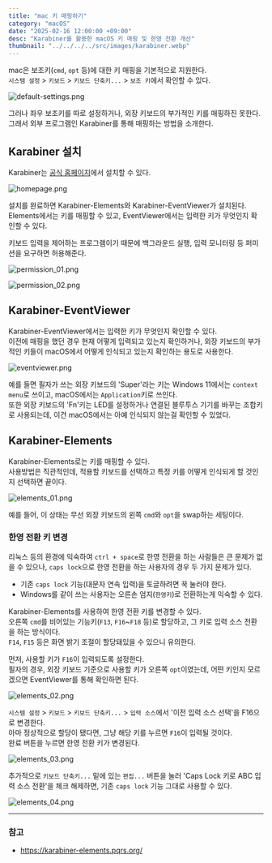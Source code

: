 ```yaml
---
title: "mac 키 매핑하기"
category: "macOS"
date: "2025-02-16 12:00:00 +09:00"
desc: "Karabiner를 활용한 macOS 키 매핑 및 한영 전환 개선"
thumbnail: "../../../../src/images/karabiner.webp"
---
```


mac은 보조키(`cmd`, `opt` 등)에 대한 키 매핑을 기본적으로 지원한다.<br>
`시스템 설정` > `키보드` > `키보드 단축키...` > `보조 키`에서 확인할 수 있다.

![default-settings.png](default-settings.png)

그러나 좌우 보조키를 따로 설정하거나, 외장 키보드의 부가적인 키를 매핑하진 못한다.<br>
그래서 외부 프로그램인 Karabiner를 통해 매핑하는 방법을 소개한다.

## Karabiner 설치

Karabiner는 [공식 홈페이지](https://karabiner-elements.pqrs.org/)에서 설치할 수 있다.

![homepage.png](homepage.png)

설치를 완료하면 Karabiner-Elements와 Karabiner-EventViewer가 설치된다.<br>
Elements에서는 키를 매핑할 수 있고, EventViewer에서는 입력한 키가 무엇인지 확인할 수 있다.

키보드 입력을 제어하는 프로그램이기 때문에 백그라운드 실행, 입력 모니터링 등 퍼미션을 요구하면 허용해준다.

![permission_01.png](permission_01.png)

![permission_02.png](permission_02.png)

## Karabiner-EventViewer

Karabiner-EventViewer에서는 입력한 키가 무엇인지 확인할 수 있다.<br>
이전에 매핑을 했던 경우 현재 어떻게 입력되고 있는지 확인하거나, 외장 키보드의 부가적인 키들이 macOS에서 어떻게 인식되고 있는지 확인하는 용도로 사용한다.

![eventviewer.png](eventviewer.png)

예를 들면 필자가 쓰는 외장 키보드의 'Super'라는 키는 Windows 11에서는 `context menu`로 쓰이고, macOS에서는 `Application`키로 쓰인다.<br>
또한 외장 키보드의 'Fn'키는 LED를 설정하거나 연결된 블루투스 기기를 바꾸는 조합키로 사용되는데, 이건 macOS에서는 아예 인식되지 않는걸 확인할 수 있었다.

## Karabiner-Elements

Karabiner-Elements로는 키를 매핑할 수 있다.<br>
사용방법은 직관적인데, 적용할 키보드를 선택하고 특정 키를 어떻게 인식되게 할 것인지 선택하면 끝이다.

![elements_01.png](elements_01.png)

예를 들어, 이 상태는 무선 외장 키보드의 왼쪽 `cmd`와 `opt`을 swap하는 세팅이다.

### 한영 전환 키 변경

리눅스 등의 환경에 익숙하여 `ctrl + space`로 한영 전환을 하는 사람들은 큰 문제가 없을 수 있으나,
`caps lock`으로 한영 전환을 하는 사용자의 경우 두 가지 문제가 있다.

- 기존 `caps lock` 기능(대문자 연속 입력)을 토글하려면 꾹 눌러야 한다.
- Windows를 같이 쓰는 사용자는 오른손 엄지(`한영키`)로 전환하는게 익숙할 수 있다.

Karabiner-Elements를 사용하여 한영 전환 키를 변경할 수 있다.<br>
오른쪽 `cmd`를 비어있는 기능키(`F13`, `F16`~`F18` 등)로 할당하고, 그 키로 입력 소스 전환을 하는 방식이다.<br>
`F14`, `F15` 등은 화면 밝기 조절이 할당돼있을 수 있으니 유의한다.

먼저, 사용할 키가 `F16`이 입력되도록 설정한다.<br>
필자의 경우, 외장 키보드 기준으로 사용할 키가 오른쪽 `opt`이였는데, 어떤 키인지 모르겠으면 EventViewer를 통해 확인하면 된다.

![elements_02.png](elements_02.png)

`시스템 설정` > `키보드` > `키보드 단축키...` > `입력 소스`에서 '이전 입력 소스 선택'을 F16으로 변경한다.<br>
아마 정상적으로 할당이 됐다면, 그냥 해당 키를 누르면 `F16`이 입력될 것이다.<br>
완료 버튼을 누르면 한영 전환 키가 변경된다.

![elements_03.png](elements_03.png)

추가적으로 `키보드 단축키...` 밑에 있는 `편집...` 버튼을 눌러 'Caps Lock 키로 ABC 입력 소스 전환'을 체크 해제하면, 기존 `caps lock` 기능 그대로 사용할 수 있다.

![elements_04.png](elements_04.png)

---

### 참고

- https://karabiner-elements.pqrs.org/
